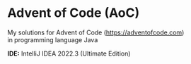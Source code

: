 # Advent of Code (AoC)

My solutions for Advent of Code (https://adventofcode.com)   
in programming language Java

**IDE:** IntelliJ IDEA 2022.3 (Ultimate Edition)